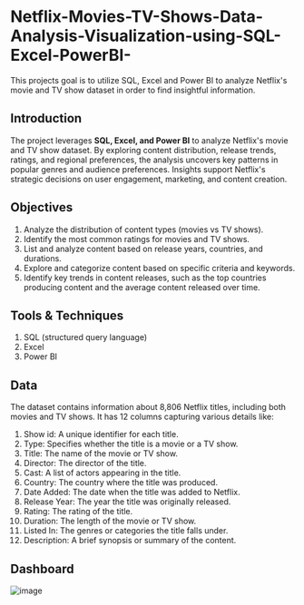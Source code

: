 # **Netflix-Movies-TV-Shows-Data-Analysis-Visualization-using-SQL-Excel-PowerBI-**
This projects goal is to utilize SQL, Excel and Power BI to analyze Netflix's movie  and TV show dataset in order to find insightful information.

## **Introduction**
The project leverages **SQL, Excel, and Power BI** to analyze Netflix's movie and TV show dataset. By exploring content distribution, release trends, ratings, and regional preferences, the analysis uncovers key patterns in popular genres and audience preferences. Insights support Netflix's strategic decisions on user engagement, marketing, and content creation.

## **Objectives**
1. Analyze the distribution of content types (movies vs TV shows).
2. Identify the most common ratings for movies and TV shows.
3. List and analyze content based on release years, countries, and durations.
4. Explore and categorize content based on specific criteria and keywords.
5. Identify key trends in content releases, such as the top countries producing content and the 
average content released over time.

## **Tools & Techniques**
1. SQL (structured query language)
2. Excel
3. Power BI

## **Data**
The dataset contains information about 8,806 Netflix titles, including both movies and TV 
shows. It has 12 columns capturing various details like: 
1. Show id: A unique identifier for each title. 
2. Type: Specifies whether the title is a movie or a TV show. 
3. Title: The name of the movie or TV show. 
4. Director: The director of the title. 
5. Cast: A list of actors appearing in the title. 
6. Country: The country where the title was produced. 
7. Date Added: The date when the title was added to Netflix. 
8. Release Year: The year the title was originally released. 
9. Rating: The rating of the title. 
10. Duration: The length of the movie or TV show. 
11. Listed In: The genres or categories the title falls under. 
12. Description: A brief synopsis or summary of the content.

## **Dashboard**

![image](https://github.com/user-attachments/assets/21afda2e-e0d9-46a0-b7c4-dc4b4c6e4940)



